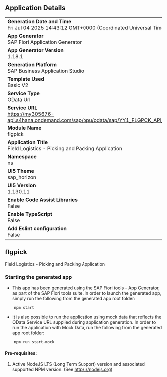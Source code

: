 ## Application Details
|               |
| ------------- |
|**Generation Date and Time**<br>Fri Jul 04 2025 14:43:12 GMT+0000 (Coordinated Universal Time)|
|**App Generator**<br>SAP Fiori Application Generator|
|**App Generator Version**<br>1.18.1|
|**Generation Platform**<br>SAP Business Application Studio|
|**Template Used**<br>Basic V2|
|**Service Type**<br>OData Url|
|**Service URL**<br>https://my305676-api.s4hana.ondemand.com/sap/opu/odata/sap/YY1_FLGPCK_API_CDS|
|**Module Name**<br>flgpick|
|**Application Title**<br>Field Logistics - Picking and Packing Application|
|**Namespace**<br>ns|
|**UI5 Theme**<br>sap_horizon|
|**UI5 Version**<br>1.130.11|
|**Enable Code Assist Libraries**<br>False|
|**Enable TypeScript**<br>False|
|**Add Eslint configuration**<br>False|

## flgpick

Field Logistics - Picking and Packing Application

### Starting the generated app

-   This app has been generated using the SAP Fiori tools - App Generator, as part of the SAP Fiori tools suite.  In order to launch the generated app, simply run the following from the generated app root folder:

```
    npm start
```

- It is also possible to run the application using mock data that reflects the OData Service URL supplied during application generation.  In order to run the application with Mock Data, run the following from the generated app root folder:

```
    npm run start-mock
```

#### Pre-requisites:

1. Active NodeJS LTS (Long Term Support) version and associated supported NPM version.  (See https://nodejs.org)



